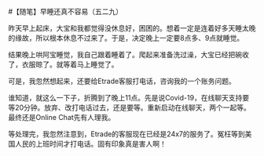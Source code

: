 #【随笔】早睡还真不容易（五二九）

昨天早上起床，大宝和我都觉得没休息好，困困的。想着一定是连着好多天睡太晚的缘故，所以根本休息不过来了。于是，决定晚上一定要8点多、9点就睡觉。

结果晚上哄阿宝睡觉，我自己跟着睡着了。爬起来准备洗过澡，大宝已经把碗收了，衣服晾了。就等着马上睡觉了。

可是，我忽然想起来，还要给Etrade客服打电话，咨询我的一个账务问题。

谁知道，就这么一下子，折腾到了晚上11点。先是说Covid-19，在线聊天支持要等20分钟。放弃、改打电话过去，还是要等。重新启动在线聊天，两个一起等。最终还是Online Chat先有人理我。

等处理完，我忽然注意到，Etrade的客服现在已经是24x7的服务了。冤枉等到美国人民的上班时间才打电话。固有印象真是害人啊！

